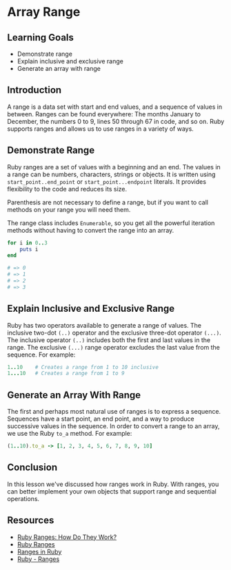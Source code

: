 # Array Range

## Learning Goals

- Demonstrate range
- Explain inclusive and exclusive range
- Generate an array with range

## Introduction

A range is a data set with start and end values, and a sequence of values in
between. Ranges can be found everywhere: The months January to December, the
numbers 0 to 9, lines 50 through 67 in code, and so on. Ruby supports ranges and
allows us to use ranges in a variety of ways. 

## Demonstrate Range

Ruby ranges are a set of values with a beginning and an end. The values in a
range can be numbers, characters, strings or objects. It is written using
`start_point..end_point` or `start_point...endpoint` literals. It provides
flexibility to the code and reduces its size.

Parenthesis are not necessary to define a range, but if you want to call methods
on your range you will need them.

The range class includes `Enumerable`, so you get all the powerful iteration
methods without having to convert the range into an array.


```ruby
for i in 0..3
    puts i
end

# => 0
# => 1
# => 2
# => 3
```
## Explain Inclusive and Exclusive Range

Ruby has two operators available to generate a range of values. The inclusive
two-dot `(..)` operator and the exclusive three-dot operator `(...)`. The
inclusive operator `(..)` includes both the first and last values in the range.
The exclusive `(...)` range operator excludes the last value from the sequence.
For example:

```ruby
1..10    # Creates a range from 1 to 10 inclusive
1...10   # Creates a range from 1 to 9
```

## Generate an Array With Range

The first and perhaps most natural use of ranges is to express a sequence.
Sequences have a start point, an end point, and a way to produce successive
values in the sequence. In order to convert a range to an array, we use the Ruby
`to_a` method. For example:

```ruby
(1..10).to_a -> [1, 2, 3, 4, 5, 6, 7, 8, 9, 10]
```

## Conclusion

In this lesson we've discussed how ranges work in Ruby. With ranges, you can
better implement your own objects that support range and sequential operations.

## Resources

* [Ruby Ranges: How Do They
  Work?](https://www.rubyguides.com/2016/06/ruby-ranges-how-do-they-work/)
* [Ruby Ranges](https://www.techotopia.com/index.php/Ruby_Ranges)
* [Ranges in Ruby](http://rubylearning.com/satishtalim/ruby_ranges.html)
* [Ruby - Ranges](https://www.tutorialspoint.com/ruby/ruby_ranges.htm)
